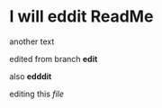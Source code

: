 # I will eddit ReadMe

another text

edited from branch **edit**


also __edddit__

editing this *file*